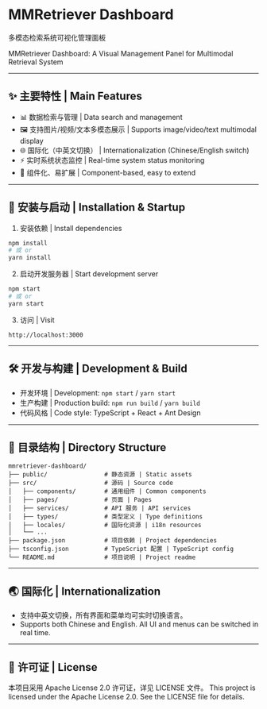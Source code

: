# MMRetriever Dashboard

多模态检索系统可视化管理面板

MMRetriever Dashboard: A Visual Management Panel for Multimodal Retrieval System

---

## ✨ 主要特性 | Main Features

- 📊 数据检索与管理 | Data search and management
- 🖼️ 支持图片/视频/文本多模态展示 | Supports image/video/text multimodal display
- 🌐 国际化（中英文切换） | Internationalization (Chinese/English switch)
- ⚡ 实时系统状态监控 | Real-time system status monitoring
- 🧩 组件化、易扩展 | Component-based, easy to extend

---

## 🚀 安装与启动 | Installation & Startup

1. 安装依赖 | Install dependencies

```bash
npm install
# 或 or
yarn install
```

2. 启动开发服务器 | Start development server

```bash
npm start
# 或 or
yarn start
```

3. 访问 | Visit

```
http://localhost:3000
```

---

## 🛠️ 开发与构建 | Development & Build

- 开发环境 | Development: `npm start` / `yarn start`
- 生产构建 | Production build: `npm run build` / `yarn build`
- 代码风格 | Code style: TypeScript + React + Ant Design

---

## 📁 目录结构 | Directory Structure

```
mmretriever-dashboard/
├── public/                # 静态资源 | Static assets
├── src/                   # 源码 | Source code
│   ├── components/        # 通用组件 | Common components
│   ├── pages/             # 页面 | Pages
│   ├── services/          # API 服务 | API services
│   ├── types/             # 类型定义 | Type definitions
│   ├── locales/           # 国际化资源 | i18n resources
│   └── ...
├── package.json           # 项目依赖 | Project dependencies
├── tsconfig.json          # TypeScript 配置 | TypeScript config
└── README.md              # 项目说明 | Project readme
```

---

## 🌏 国际化 | Internationalization

- 支持中英文切换，所有界面和菜单均可实时切换语言。
- Supports both Chinese and English. All UI and menus can be switched in real time.

---

## 📄 许可证 | License

本项目采用 Apache License 2.0 许可证，详见 LICENSE 文件。
This project is licensed under the Apache License 2.0. See the LICENSE file for details. 